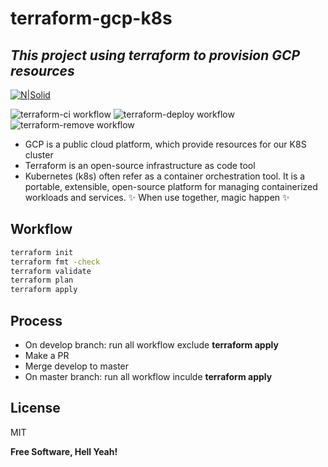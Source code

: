# terraform-gcp-k8s
## _This project using terraform to provision GCP resources_

[![N|Solid](https://upload.wikimedia.org/wikipedia/commons/thumb/0/04/Terraform_Logo.svg/1280px-Terraform_Logo.svg.png)](https://www.terraform.io/)

![terraform-ci workflow](https://github.com/lhoangphuong/terraform-gcp-k8s/actions/workflows/terraform-ci.yml/badge.svg)
![terraform-deploy workflow](https://github.com/lhoangphuong/terraform-gcp-k8s/actions/workflows/terraform-deploy.yml/badge.svg)
![terraform-remove workflow](https://github.com/lhoangphuong/terraform-gcp-k8s/actions/workflows/terraform-remove.yml/badge.svg)

- GCP is a public cloud platform, which provide resources for our K8S cluster
- Terraform is an open-source infrastructure as code tool
- Kubernetes (k8s) often refer as a container orchestration tool. It is a portable, extensible, open-source platform for managing containerized workloads and services. 
✨ When use together, magic happen ✨

## Workflow
```sh
terraform init
terraform fmt -check
terraform validate
terraform plan
terraform apply
```

## Process
- On develop branch: run all workflow exclude **terraform apply**
- Make a PR
- Merge develop to master
- On master branch: run all workflow inculde **terraform apply**


## License

MIT

**Free Software, Hell Yeah!**

[//]: # (These are reference links used in the body of this note and get stripped out when the markdown processor does its job. There is no need to format nicely because it shouldn't be seen. Thanks SO - http://stackoverflow.com/questions/4823468/store-comments-in-markdown-syntax)

   [dill]: <https://github.com/joemccann/dillinger>
   [git-repo-url]: <https://github.com/joemccann/dillinger.git>
   [john gruber]: <http://daringfireball.net>
   [df1]: <http://daringfireball.net/projects/markdown/>
   [markdown-it]: <https://github.com/markdown-it/markdown-it>
   [Ace Editor]: <http://ace.ajax.org>
   [node.js]: <http://nodejs.org>
   [Twitter Bootstrap]: <http://twitter.github.com/bootstrap/>
   [jQuery]: <http://jquery.com>
   [@tjholowaychuk]: <http://twitter.com/tjholowaychuk>
   [express]: <http://expressjs.com>
   [AngularJS]: <http://angularjs.org>
   [Gulp]: <http://gulpjs.com>

   [PlDb]: <https://github.com/joemccann/dillinger/tree/master/plugins/dropbox/README.md>
   [PlGh]: <https://github.com/joemccann/dillinger/tree/master/plugins/github/README.md>
   [PlGd]: <https://github.com/joemccann/dillinger/tree/master/plugins/googledrive/README.md>
   [PlOd]: <https://github.com/joemccann/dillinger/tree/master/plugins/onedrive/README.md>
   [PlMe]: <https://github.com/joemccann/dillinger/tree/master/plugins/medium/README.md>
   [PlGa]: <https://github.com/RahulHP/dillinger/blob/master/plugins/googleanalytics/README.md>
